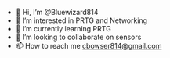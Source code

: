 - 👋 Hi, I’m @Bluewizard814
- 👀 I’m interested in PRTG and Networking
- 🌱 I’m currently learning PRTG
- 💞️ I’m looking to collaborate on sensors
- 📫 How to reach me cbowser814@gmail.com

<!---
Bluewizard814/Bluewizard814 is a ✨ special ✨ repository because its `README.md` (this file) appears on your GitHub profile.
You can click the Preview link to take a look at your changes.
--->
